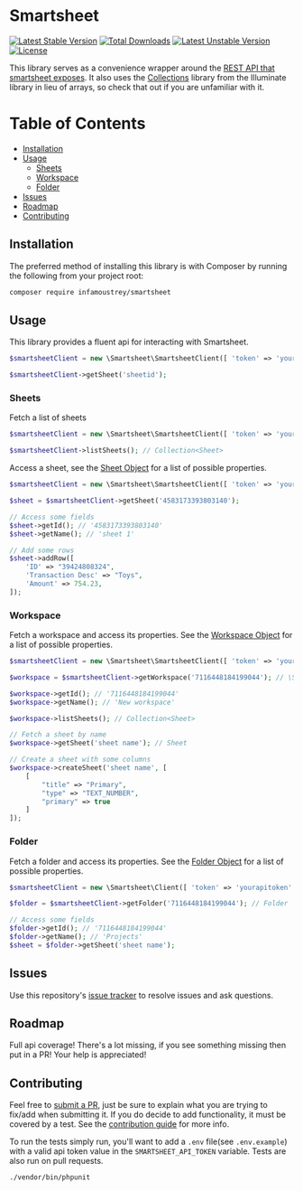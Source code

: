 # Smartsheet

[![Latest Stable Version](https://poser.pugx.org/infamoustrey/smartsheet/v)](//packagist.org/packages/infamoustrey/smartsheet) [![Total Downloads](https://poser.pugx.org/infamoustrey/smartsheet/downloads)](//packagist.org/packages/infamoustrey/smartsheet) [![Latest Unstable Version](https://poser.pugx.org/infamoustrey/smartsheet/v/unstable)](//packagist.org/packages/infamoustrey/smartsheet) [![License](https://poser.pugx.org/infamoustrey/smartsheet/license)](//packagist.org/packages/infamoustrey/smartsheet)

This library serves as a convenience wrapper around the [REST API that smartsheet exposes](https://smartsheet-platform.github.io/api-docs/).
It also uses the [Collections](https://packagist.org/packages/illuminate/collections) library from the Illuminate library in lieu of arrays, so check that out if you are unfamiliar with it.

# Table of Contents

- [Installation](#installation)
- [Usage](#usage) 
    - [Sheets](#sheets) 
    - [Workspace](#workspace) 
    - [Folder](#folder) 
- [Issues](#issues)
- [Roadmap](#roadmap)
- [Contributing](#contributing)

## Installation

The preferred method of installing this library is with Composer by running the following from your project root:

```bash
composer require infamoustrey/smartsheet
```

## Usage 

This library provides a fluent api for interacting with Smartsheet.

```php
$smartsheetClient = new \Smartsheet\SmartsheetClient([ 'token' => 'yourapitoken' ]);

$smartsheetClient->getSheet('sheetid');
```

### Sheets

Fetch a list of sheets

```php
$smartsheetClient = new \Smartsheet\SmartsheetClient([ 'token' => 'yourapitoken' ]);

$smartsheetClient->listSheets(); // Collection<Sheet>
```

Access a sheet, see the [Sheet Object](https://smartsheet-platform.github.io/api-docs/#sheet-object) for a list of possible properties.

```php
$smartsheetClient = new \Smartsheet\SmartsheetClient([ 'token' => 'yourapitoken' ]);

$sheet = $smartsheetClient->getSheet('4583173393803140');

// Access some fields
$sheet->getId(); // '4583173393803140'
$sheet->getName(); // 'sheet 1'

// Add some rows
$sheet->addRow([
    'ID' => "39424808324",
    'Transaction Desc' => "Toys",
    'Amount' => 754.23,
]);

```

### Workspace

Fetch a workspace and access its properties. See the [Workspace Object](https://smartsheet-platform.github.io/api-docs/#objects-28) for a list of possible properties.

```php
$smartsheetClient = new \Smartsheet\SmartsheetClient([ 'token' => 'yourapitoken' ]);

$workspace = $smartsheetClient->getWorkspace('7116448184199044'); // \Smartsheet\Resources\Workspace

$workspace->getId(); // '7116448184199044'
$workspace->getName(); // 'New workspace'

$workspace->listSheets(); // Collection<Sheet>

// Fetch a sheet by name
$workspace->getSheet('sheet name'); // Sheet

// Create a sheet with some columns
$workspace->createSheet('sheet name', [
    [
        "title" => "Primary",
        "type" => "TEXT_NUMBER",
        "primary" => true
    ]
]);
```

### Folder

Fetch a folder and access its properties. See the [Folder Object](https://smartsheet-platform.github.io/api-docs/#folders) for a list of possible properties.

```php
$smartsheetClient = new \Smartsheet\Client([ 'token' => 'yourapitoken' ]);

$folder = $smartsheetClient->getFolder('7116448184199044'); // Folder

// Access some fields
$folder->getId(); // '7116448184199044'
$folder->getName(); // 'Projects'
$sheet = $folder->getSheet('sheet name');
```

## Issues

Use this repository's [issue tracker](https://github.com/Infamoustrey/smartsheet/issues) to resolve issues and ask questions.

## Roadmap

Full api coverage! There's a lot missing, if you see something missing then put in a PR! Your help is appreciated!

## Contributing

Feel free to [submit a PR](https://github.com/Infamoustrey/smartsheet/compare), just be sure to explain what you are trying to fix/add when submitting it. 
If you do decide to add functionality, it must be covered by a test. See the [contribution guide](./CONTRIBUTING.md) for more info. 

To run the tests simply run, you'll want to add a `.env` file(see `.env.example`) with a valid api token value in the `SMARTSHEET_API_TOKEN` variable. 
Tests are also run on pull requests. 

```bash
./vendor/bin/phpunit
```
